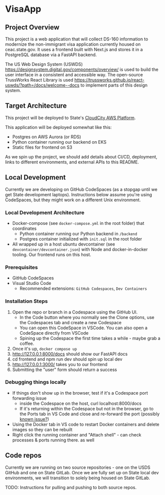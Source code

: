 # VisaApp

## Project Overview
This project is a web application that will collect DS-160 information to modernize the non-immigrant visa application currently housed on ceac.state.gov. 
It uses a frontend built with Next.js and stores it in a PostgreSQL database via a FastAPI backend.

The US Web Design System (USWDS) https://designsystem.digital.gov/components/overview/ is used to build the user interface in a consistent and accessible way. The open-source TrussWorks React Library is used https://trussworks.github.io/react-uswds/?path=/docs/welcome--docs to implement parts of this design system.

## Target Architecture
This project will be deployed to State's [CloudCity AWS Platform](https://confluence.fan.gov/pages/viewpage.action?spaceKey=CCPL&title=How+To%3A+As+a+new+user%2C+log+into+Cloud+City+resources+for+the+first+time).

This application will be deployed somewhat like this:
- Postgres on AWS Aurora (or RDS)
- Python container running our backend on EKS
- Static files for frontend on S3

As we spin up the project, we should add details about CI/CD, deployment, links to different environments, and external APIs to this README.

## Local Development
Currently we are developing on GitHub CodeSpaces (as a stopgap until we get State development laptops).
Instructions below assume you're using CodeSpaces, but they might work on a different Unix environment.

### Local Development Architecture
- Docker-compose (see `docker-compose.yml` in the root folder) that coordinates
  - Python container running our Python backend in `/backend`
  - Postgres container initialized with `init.sql` in the root folder
- All wrapped up in a host ubuntu devcontainer (see `devcontainer/devcontainer.json`) with Node and docker-in-docker tooling. Our frontend runs on this host.

### Prerequisites
- GitHub CodeSpaces
- Visual Studio Code
  - Recommended extensions: `GitHub Codespaces`, `Dev Containers`

### Installation Steps
1. Open the repo or branch in a Codespace using the GitHub UI.
   - In the Code button where you normally see the Clone options, use the Codespaces tab and create a new Codespace
   - You can open this CodeSpace in VSCode. You can also open a CodeSpace directly from VSCode
   - Spining up the Codespace the first time takes a while - maybe grab a coffee.
1. Once it's up, `docker compose up`
1. http://127.0.0.1:8000/docs should show our FastAPI docs
1. cd frontend and npm run dev should spin up local dev
1. http://127.0.0.1:3000/ takes you to our frontend
1. Submitting the "user" form should return a success

### Debugging things locally
- If things don't show up in the browser, test if it's a Codespace port forwarding issue
  - inside the Codespace on the host, curl localhost:8000/docs
  - If it's returning within the Codespace but not in the browser, go to the Ports tab in VS Code and close and re-forward the port (possibly [known issue?](https://github.com/microsoft/vscode/issues/228676))
- Using the Docker tab in VS code to restart Docker containers and delete images so they can be rebuilt
- Right click the running container and "Attach shell" - can check processes & ports running there. as well

## Code repos
Currently we are running on two source repositories - one on the USDS GitHub and one on State GitLab.
Once we are fully set up on State local dev environments, we will transition to solely being housed on State GitLab.

TODO: Instructions for pulling and pushing to both source repos.